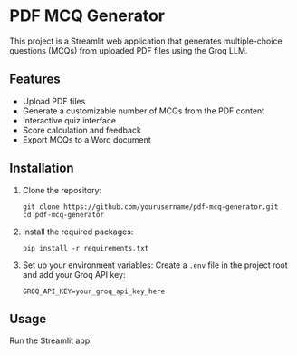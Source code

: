 # PDF MCQ Generator

This project is a Streamlit web application that generates multiple-choice questions (MCQs) from uploaded PDF files using the Groq LLM.

## Features

- Upload PDF files
- Generate a customizable number of MCQs from the PDF content
- Interactive quiz interface
- Score calculation and feedback
- Export MCQs to a Word document

## Installation

1. Clone the repository:
   ```
   git clone https://github.com/yourusername/pdf-mcq-generator.git
   cd pdf-mcq-generator
   ```

2. Install the required packages:
   ```
   pip install -r requirements.txt
   ```

3. Set up your environment variables:
   Create a `.env` file in the project root and add your Groq API key:
   ```
   GROQ_API_KEY=your_groq_api_key_here
   ```

## Usage

Run the Streamlit app:
